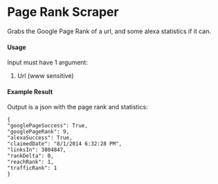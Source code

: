 # Page Rank Scraper
Grabs the Google Page Rank of a url, and some alexa statistics if it can.

#### Usage
Input must have 1 argument:

1.  Url (www sensitive)

#### Example Result
Output is a json with the page rank and statistics:
```
{
"googlePageSuccess": True,
"googlePageRank": 9,
"alexaSuccess": True,
"claimedDate": "8/1/2014 6:32:28 PM",
"linksIn": 3804847,
"rankDelta": 0,
"reachRank": 1,
"trafficRank": 1
}
```
